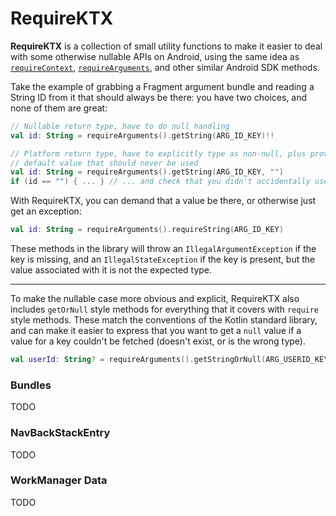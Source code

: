 # RequireKTX

**RequireKTX** is a collection of small utility functions to make it easier to deal with some otherwise nullable APIs on Android, using the same idea as [`requireContext`](https://developer.android.com/reference/androidx/fragment/app/Fragment.html#requireContext()), [`requireArguments`](https://developer.android.com/reference/androidx/fragment/app/Fragment.html#requireArguments()), and other similar Android SDK methods.

Take the example of grabbing a Fragment argument bundle and reading a String ID from it that should always be there: you have two choices, and none of them are great: 

```kotlin
// Nullable return type, have to do null handling
val id: String = requireArguments().getString(ARG_ID_KEY)!!

// Platform return type, have to explicitly type as non-null, plus provide a meaningless 
// default value that should never be used 
val id: String = requireArguments().getString(ARG_ID_KEY, "")
if (id == "") { ... } // ... and check that you didn't accidentally use the default value
```

With RequireKTX, you can demand that a value be there, or otherwise just get an exception:

```kotlin
val id: String = requireArguments().requireString(ARG_ID_KEY)
```

These methods in the library will throw an `IllegalArgumentException` if the key is missing, and an `IllegalStateException` if the key is present, but the value associated with it is not the expected type.

---

To make the nullable case more obvious and explicit, RequireKTX also includes `getOrNull` style methods for everything that it covers with `require` style methods. These match the conventions of the Kotlin standard library, and can make it easier to express that you want to get a `null` value if a value for a key couldn't be fetched (doesn't exist, or is the wrong type).

```kotlin
val userId: String? = requireArguments().getStringOrNull(ARG_USERID_KEY)
``` 

### Bundles

TODO

### NavBackStackEntry

TODO

### WorkManager Data

TODO
